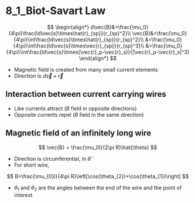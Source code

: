 # 8_1_Biot-Savart Law

$$
\begin{align*}
d\vec{B}&=\frac{\mu_0}{4\pi}\frac{Id\vec{s}\times\hat{r}_{sp}}{r_{sp}^2}\\
\vec{B}&=\frac{\mu_0}{4\pi}\int\frac{Id\vec{s}\times\hat{r}_{sp}}{r_{sp}^2}\\
&=\frac{\mu_0}{4\pi}\int\frac{Id\vec{s}\times\vec{r}_{sp}}{r_{sp}^3}\\
&=\frac{\mu_0}{4\pi}\int\frac{Id\vec{s}\times(\vec{r}_p-\vec{r}_s)}{|\vec{r}_p-\vec{r}_s|^3}
\end{align*}
$$

- Magnetic field is created from many small current elements
- Direction is $d\vec{s} \times \vec{r}$

## Interaction between current carrying wires

- Like currents attract ($B$ field in opposite directions)
- Opposite currents repel ($B$ field in the same direction)

## Magnetic field of an infinitely long wire

$$
\vec{B} = \frac{\mu_0I}{2\pi R}\hat{\theta}
$$

- Direction is circumferential, in $\hat{\theta}$
- For short wire,

$$
B=\frac{\mu_{0}I}{4\pi R}\left[\cos(\theta_{2})+\cos(\theta_{1})\right]
$$

- $\theta_1$ and $\theta_2$ are the angles between the end of the wire and the point of interest
